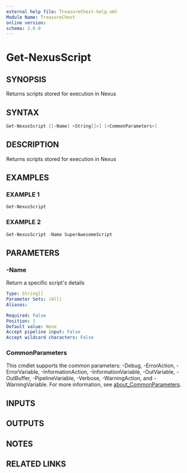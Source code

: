 ```yaml
---
external help file: TreasureChest-help.xml
Module Name: TreasureChest
online version:
schema: 2.0.0
---
```


# Get-NexusScript

## SYNOPSIS

Returns scripts stored for execution in Nexus

## SYNTAX

```powershell
Get-NexusScript [[-Name] <String[]>] [<CommonParameters>]
```

## DESCRIPTION

Returns scripts stored for execution in Nexus

## EXAMPLES

### EXAMPLE 1

```powershell
Get-NexusScript
```

### EXAMPLE 2

```powershell
Get-NexusScript -Name SuperAwesomeScript
```

## PARAMETERS

### -Name

Return a specific script's details

```yaml
Type: String[]
Parameter Sets: (All)
Aliases:

Required: False
Position: 1
Default value: None
Accept pipeline input: False
Accept wildcard characters: False
```

### CommonParameters

This cmdlet supports the common parameters: -Debug, -ErrorAction, -ErrorVariable, -InformationAction, -InformationVariable, -OutVariable, -OutBuffer, -PipelineVariable, -Verbose, -WarningAction, and -WarningVariable. For more information, see [about_CommonParameters](http://go.microsoft.com/fwlink/?LinkID=113216).

## INPUTS

## OUTPUTS

## NOTES

## RELATED LINKS

